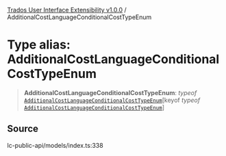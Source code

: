 [Trados User Interface Extensibility v1.0.0](../wiki/globals) / AdditionalCostLanguageConditionalCostTypeEnum

# Type alias: AdditionalCostLanguageConditionalCostTypeEnum

> **AdditionalCostLanguageConditionalCostTypeEnum**: *typeof* [`AdditionalCostLanguageConditionalCostTypeEnum`](../wiki/Variable.AdditionalCostLanguageConditionalCostTypeEnum)\[keyof *typeof* [`AdditionalCostLanguageConditionalCostTypeEnum`](../wiki/Variable.AdditionalCostLanguageConditionalCostTypeEnum)\]

## Source

lc-public-api/models/index.ts:338
